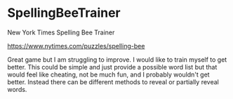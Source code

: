 # SpellingBeeTrainer
New York Times Spelling Bee Trainer

https://www.nytimes.com/puzzles/spelling-bee

Great game but I am struggling to improve. I would like to train myself to get better. This could be simple and just provide a possible word list but that would feel like cheating, not be much fun, and I probably wouldn't get better. Instead there can be different methods to reveal or partially reveal words.
